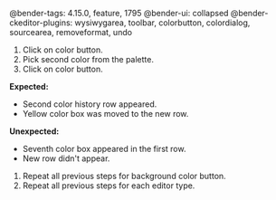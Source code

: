 @bender-tags: 4.15.0, feature, 1795
@bender-ui: collapsed
@bender-ckeditor-plugins: wysiwygarea, toolbar, colorbutton, colordialog, sourcearea, removeformat, undo

1. Click on color button.
1. Pick second color from the palette.
1. Click on color button.

  **Expected:**

  * Second color history row appeared.
  * Yellow color box was moved to the new row.

  **Unexpected:**

  * Seventh color box appeared in the first row.
  * New row didn't appear.

1. Repeat all previous steps for background color button.
1. Repeat all previous steps for each editor type.
